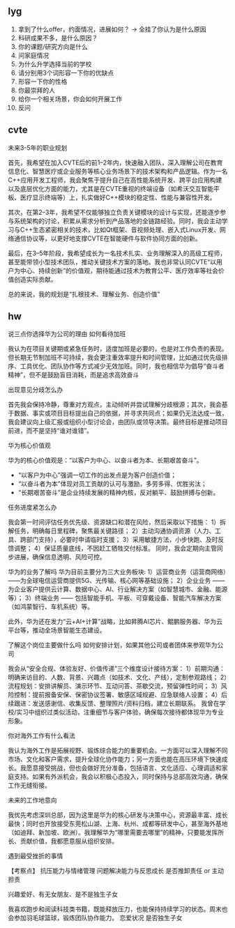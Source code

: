 ## lyg
1. 拿到了什么offer，约面情况，进展如何？ -> 全挂了你认为是什么原因
2. 科研成果不多，是什么原因？
3. 你的课题/研究方向是什么
3. 问家庭情况
4. 为什么升学选择当前的学校
5. 请分别用3个词形容一下你的优缺点
6. 形容一下你的性格
7. 你最崇拜的人
8. 给你一个相关场景，你会如何开展工作
9. 反问

## cvte
未来3-5年的职业规划

首先，我希望在加入CVTE后的前1–2年内，快速融入团队，深入理解公司在教育信息化、智慧医疗或企业服务等核心业务场景下的技术架构和产品逻辑。作为一名C++应用开发工程师，我会聚焦于提升自己在高性能系统开发、跨平台应用构建以及底层优化方面的能力，尤其是在CVTE重视的终端设备（如希沃交互智能平板、医疗显示终端等）上，扎实做好C++模块的稳定性、性能与兼容性开发。

其次，在第2–3年，我希望不仅能够独立负责关键模块的设计与实现，还能逐步参与系统架构的讨论，积累从需求分析到产品落地的全链路经验。同时，我会主动学习与C++生态紧密相关的技术，比如Qt框架、音视频处理、嵌入式Linux开发、网络通信协议等，以更好地支撑CVTE在智能硬件与软件协同方面的创新。

最后，在3–5年阶段，我希望成长为一名技术扎实、业务理解深入的高级工程师，甚至能带领小型技术团队，推动关键技术方案的落地。我也非常认同CVTE“以用户为中心、持续创新”的价值观，期待能通过技术为教育公平、医疗效率等社会价值创造实际贡献。

总的来说，我的规划是“扎根技术、理解业务、创造价值”

## hw

说三点你选择华为公司的理由
如何看待加班

我认为在项目关键期或紧急任务时，适度加班是必要的，也是对工作负责的表现。但长期无节制加班不可持续，我会更注重效率提升和时间管理，比如通过优先级排序、工具优化、团队协作等方式减少无效加班。同时，我也相信华为倡导“奋斗者精神”，但不是鼓励盲目消耗，而是追求高效奋斗

出现意见分歧怎么办

首先我会保持冷静，尊重对方观点，主动倾听并尝试理解分歧根源；其次，我会基于数据、事实或项目目标提出自己的依据，并寻求共同点；如果仍无法达成一致，我会建议向上级汇报或组织小型讨论会，由团队或领导决策。最终目标是推动项目前进，而不是坚持“谁对谁错”。

华为核心价值观

华为的核心价值观是：“以客户为中心、以奋斗者为本、长期艰苦奋斗”。

- “以客户为中心”强调一切工作的出发点是为客户创造价值；
- “以奋斗者为本”体现对员工贡献的认可与激励，多劳多得、优胜劣汰；
- “长期艰苦奋斗”是企业持续发展的精神内核，反对躺平、鼓励拼搏与创新。



任务进度紧怎么办

我会第一时间评估任务优先级、资源缺口和潜在风险，然后采取以下措施：
1）拆解任务，明确每日里程碑，聚焦最关键路径；
2）主动沟通协调资源（人力、工具、跨部门支持），必要时申请临时支援；
3）采用敏捷方法，小步快跑、及时反馈调整；
4）保证质量底线，不因赶工牺牲交付标准。
同时，我会定期向主管同步进展，确保信息透明、风险可控。

华为的业务了解吗
华为目前主要分为三大业务板块:
1）运营商业务（运营商网络）——为全球电信运营商提供5G、光传输、核心网等基础设施；
2）企业业务 —— 为企业客户提供云计算、数据中心、AI、行业解决方案（如智慧城市、金融、能源等）；
3）终端业务 —— 包括智能手机、平板、可穿戴设备、智能汽车解决方案（如鸿蒙智行、车机系统）等。

此外，华为还在发力“云+AI+计算”战略，比如昇腾AI芯片、鲲鹏服务器、华为云平台等，推动全场景智能生态建设。


了解这个岗位主要做什么吗
如何安排计划，如果其他公司或者团体来参观华为公司

我会从“安全合规、体验友好、价值传递”三个维度设计接待方案：
1）前期沟通：明确来访目的、人数、背景、兴趣点（如技术、文化、产线），定制参观路线；
2）流程规划：安排讲解员、演示环节、互动问答、茶歇交流，预留弹性时间；
3）风险控制：提前报备安保、保密协议签署、敏感区域规避、应急联络人设置；
4）后续跟进：发送感谢信、收集反馈、整理照片/资料归档，建立长期联系。
我曾在学校/实习中组织过类似活动，注重细节与客户体验，确保每次接待都体现华为专业形象。


你对海外工作有什么看法

我认为海外工作是拓展视野、锻炼综合能力的重要机会。一方面可以深入理解不同市场、文化和客户需求，提升全球化协作能力；另一方面也能在高压环境下快速成长。我愿意接受挑战，但也会做好充分准备，包括语言、文化适应、心理调适和家庭支持。如果有外派机会，我会以积极心态投入，同时保持与总部高效沟通，确保工作无缝衔接。


未来的工作地意向

我优先考虑深圳总部，因为这里是华为的核心研发与决策中心，资源最丰富、成长最快；同时也开放接受东莞松山湖、上海、杭州、成都等研发中心，甚至海外基地（如迪拜、新加坡、欧洲）。我理解华为“哪里需要去哪里”的精神，只要能发挥所长、贡献价值，我都愿意服从组织安排。

遇到最受挫折的事情

【考察点】
抗压能力与情绪管理
问题解决能力与反思成长
是否推卸责任 or 主动担责

兴趣爱好、有无女朋友、是不是独生子女

我喜欢跑步和阅读科技类书籍，既能释放压力，也能保持持续学习的状态。周末也会参加羽毛球篮球，锻炼团队协作能力。
恋爱状况
是否独生子女
